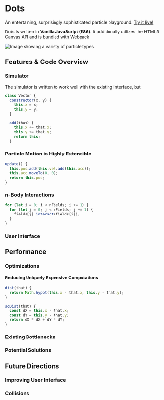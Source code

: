 # Dots

An entertaining, surprisingly sophisticated particle playground.
[Try it live!](https://znrm.github.io/dots/)

Dots is written in **Vanilla JavaScript (ES6)**. It additionally utilizes the HTML5 Canvas API and is bundled with Webpack

![Image showing a variety of particle types](docs/dots-samples.gif?raw=true)


## Features & Code Overview

### Simulator

The simulator is written to work well with the existing interface, but

```js
class Vector {
  constructor(x, y) {
    this.x = x;
    this.y = y;
  }

  add(that) {
    this.x += that.x;
    this.y += that.y;
    return this;
  }
```

### Particle Motion is Highly Extensible

```js
update() {
  this.pos.add(this.vel.add(this.acc));
  this.acc.moveTo(0, 0);
  return this.pos;
}
```

### n-Body Interactions

```js
for (let i = 0; i < nFields; i += 1) {
  for (let j = 0; j < nFields; j += 1) {
    fields[j].interact(fields[i]);
  }
}
```

### User Interface

## Performance

### Optimizations

#### Reducing Uniquely Expensive Computations

```js
dist(that) {
  return Math.hypot(this.x - that.x, this.y - that.y);
}

sqDist(that) {
  const dX = this.x - that.x;
  const dY = this.y - that.y;
  return dX * dX + dY * dY;
}
```

### Existing Bottlenecks

### Potential Solutions

## Future Directions

### Improving User Interface

### Collisions
